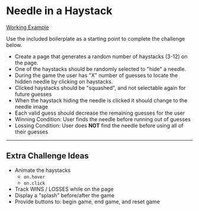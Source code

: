 # Needle in a Haystack
[Working Example](https://byronferguson.github.io/NeedleInAHaystack)

Use the included boilerplate as a starting point to complete the challenge below.

* Create a page that generates a random number of haystacks (3-12) on the page.
* One of the haystacks should be randomly selected to "hide" a needle.
* During the game the user has "X" number of guesses to locate the hidden needle by clicking on haystacks.
* Clicked haystacks should be "squashed", and not selectable again for future guesses
* When the haystack hiding the needle is clicked it should change to the needle image
* Each valid guess should decrease the remaining guesses for the user
* Winning Condition: User finds the needle before running out of guesses
* Lossing Condition: User does **NOT** find the needle before using all of their guesses

---

## Extra Challenge Ideas

* Animate the haystacks
  * `on.hover`
  * `on.click`
* Track WINS / LOSSES while on the page
* Display a "splash" before/after the game
* Provide buttons to: begin game, end game, and reset game
